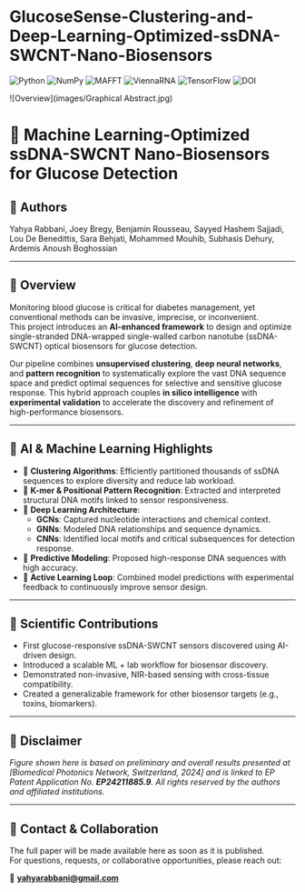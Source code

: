 # GlucoseSense-Clustering-and-Deep-Learning-Optimized-ssDNA-SWCNT-Nano-Biosensors
![Python](https://img.shields.io/badge/python-3.x-blue.svg)
![NumPy](https://img.shields.io/badge/numpy-supported-blue)
![MAFFT](https://img.shields.io/badge/MAFFT-clustering-orange)
![ViennaRNA](https://img.shields.io/badge/ViennaRNA-RNAfold-brightgreen)
![TensorFlow](https://img.shields.io/badge/TensorFlow-2.x-FF6F00)
![DOI](https://zenodo.org/badge/DOI_NUMBER.svg)


![Overview](images/Graphical Abstract.jpg)

# 🚀 Machine Learning-Optimized ssDNA-SWCNT Nano-Biosensors for Glucose Detection

## 👥 Authors  
Yahya Rabbani, Joey Bregy, Benjamin Rousseau, Sayyed Hashem Sajjadi, Lou De Benedittis, Sara Behjati, Mohammed Mouhib, Subhasis Dehury, Ardemis Anoush Boghossian

---

## 📘 Overview  
Monitoring blood glucose is critical for diabetes management, yet conventional methods can be invasive, imprecise, or inconvenient.  
This project introduces an **AI-enhanced framework** to design and optimize single-stranded DNA-wrapped single-walled carbon nanotube (ssDNA-SWCNT) optical biosensors for glucose detection.

Our pipeline combines **unsupervised clustering**, **deep neural networks**, and **pattern recognition** to systematically explore the vast DNA sequence space and predict optimal sequences for selective and sensitive glucose response. This hybrid approach couples **in silico intelligence** with **experimental validation** to accelerate the discovery and refinement of high-performance biosensors.

---

## 🧠 AI & Machine Learning Highlights  
- 🔹 **Clustering Algorithms**: Efficiently partitioned thousands of ssDNA sequences to explore diversity and reduce lab workload.  
- 🔹 **K-mer & Positional Pattern Recognition**: Extracted and interpreted structural DNA motifs linked to sensor responsiveness.  
- 🔹 **Deep Learning Architecture**:
  - **GCNs**: Captured nucleotide interactions and chemical context.
  - **GNNs**: Modeled DNA relationships and sequence dynamics.
  - **CNNs**: Identified local motifs and critical subsequences for detection response.  
- 🔹 **Predictive Modeling**: Proposed high-response DNA sequences with high accuracy.  
- 🔹 **Active Learning Loop**: Combined model predictions with experimental feedback to continuously improve sensor design.

---

## 🧪 Scientific Contributions  
- First glucose-responsive ssDNA-SWCNT sensors discovered using AI-driven design.  
- Introduced a scalable ML + lab workflow for biosensor discovery.  
- Demonstrated non-invasive, NIR-based sensing with cross-tissue compatibility.  
- Created a generalizable framework for other biosensor targets (e.g., toxins, biomarkers).  

---

## 📌 Disclaimer  
*Figure shown here is based on preliminary and overall results presented at [Biomedical Photonics Network, Switzerland, 2024] and is linked to EP Patent Application No. **EP24211885.9**. All rights reserved by the authors and affiliated institutions.*

---

## 📨 Contact & Collaboration  
The full paper will be made available here as soon as it is published.  
For questions, requests, or collaborative opportunities, please reach out:

📧 **yahyarabbani@gmail.com**
